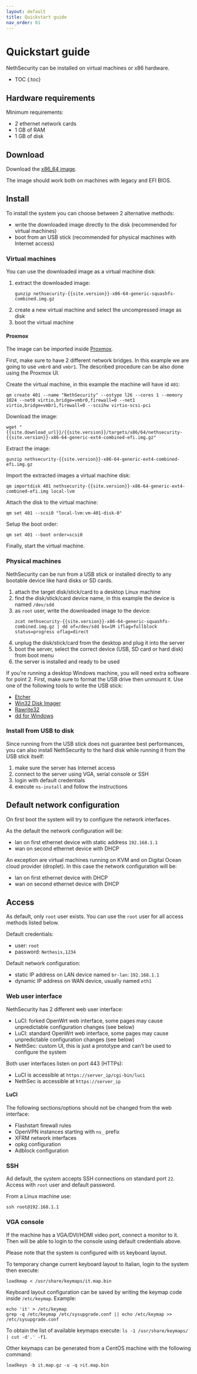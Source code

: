```yaml
---
layout: default
title: Quickstart guide
nav_order: 01
---
```


# Quickstart guide

NethSecurity can be installed on virtual machines or x86 hardware.

* TOC
{:toc}

## Hardware requirements

Minimum requirements:

- 2 ethernet network cards
- 1 GB of RAM
- 1 GB of disk

## Download

Download the [x86_64 image]({{site.download_url}}/{{site.version}}/targets/x86/64/nethsecurity-{{site.version}}-x86-64-generic-ext4-combined-efi.img.gz).

The image should work both on machines with legacy and EFI BIOS.

## Install

To install the system you can choose between 2 alternative methods:

- write the downloaded image directly to the disk (recommended for virtual machines)
- boot from an USB stick (recommended for physical machines with Internet access)

### Virtual machines

You can use the downloaded image as a virtual machine disk:

1. extract the downloaded image:
   ```
   gunzip nethsecurity-{{site.version}}-x86-64-generic-squashfs-combined.img.gz
   ```
2. create a new virtual machine and select the uncompressed image as disk
3. boot the virtual machine

#### Proxmox

The image can be imported inside [Proxmox](https://www.proxmox.com/).

First, make sure to have 2 different network bridges. In this example we are going to use `vmbr0` and `vmbr1`.
The described procedure can be also done using the Proxmox UI.

Create the virtual machine, in this example the machine will have id `401`:
```
qm create 401 --name "NethSecurity" --ostype l26 --cores 1 --memory 1024 --net0 virtio,bridge=vmbr0,firewall=0 --net1 virtio,bridge=vmbr1,firewall=0 --scsihw virtio-scsi-pci
```

Download the image:
```
wget "{{site.download_url}}/{{site.version}}/targets/x86/64/nethsecurity-{{site.version}}-x86-64-generic-ext4-combined-efi.img.gz"
```

Extract the image:
```
gunzip nethsecurity-{{site.version}}-x86-64-generic-ext4-combined-efi.img.gz
```

Import the extracted images a virtual machine disk:
```
qm importdisk 401 nethsecurity-{{site.version}}-x86-64-generic-ext4-combined-efi.img local-lvm
```

Attach the disk to the virtual machine:
```
qm set 401 --scsi0 "local-lvm:vm-401-disk-0"
```

Setup the boot order:
```
qm set 401 --boot order=scsi0
```

Finally, start the virtual machine.

### Physical machines

NethSecurity can be run from a USB stick or installed directly to any bootable device like
hard disks or SD cards.

1. attach the target disk/stick/card to a desktop Linux machine
2. find the disk/stick/card device name, in this example the device is named `/dev/sdd`
3. as `root` user, write the downloaded image to the device:
   ```
   zcat nethsecurity-{{site.version}}-x86-64-generic-squashfs-combined.img.gz | dd of=/dev/sdd bs=1M iflag=fullblock status=progress oflag=direct
   ```
4. unplug the disk/stick/card from the desktop and plug it into the server
5. boot the server, select the correct device (USB, SD card or hard disk) from boot menu
6. the server is installed and ready to be used

If you're running a desktop Windows machine, you will need extra software for point 2.
First, make sure to format the USB drive then unmount it.
Use one of the following tools to write the USB stick:

* [Etcher](https://etcher.io/ )
* [Win32 Disk Imager](http://sourceforge.net/projects/win32diskimager/)
* [Rawrite32](http://www.netbsd.org/~martin/rawrite32/)
* [dd for Windows](http://www.chrysocome.net/dd)

### Install from USB to disk

Since running from the USB stick does not guarantee best performances, you can also install
NethSecurity to the hard disk while running it from the USB stick itself:

1. make sure the server has Internet access
2. connect to the server using VGA, serial console or SSH
3. login with default credentials
4. execute `ns-install` and follow the instructions

## Default network configuration

On first boot the system will try to configure
the network interfaces.

As the default the network configuration will be:

- lan on first ethernet device with static address `192.168.1.1`
- wan on second ethernet device with DHCP

An exception are virtual machines running on KVM and on Digital Ocean cloud provider (droplet).
In this case the network configuration will be:

- lan on first ethernet device with DHCP
- wan on second ethernet device with DHCP

## Access

As default, only `root` user exists.
You can use the `root` user for all access methods listed below.

Default credentials:

- user: `root`
- password: `Nethesis,1234`

Default network configuration:

- static IP address on LAN device named `br-lan`: `192.168.1.1` 
- dynamic IP address on WAN device, usually named `eth1`

### Web user interface

NethSecurity has 2 different web user interface:

- LuCI: forked OpenWrt web interface, some pages may cause unpredictable configuration changes (see below)
- LuCI: standard OpenWrt web interface, some pages may cause unpredictable configuration changes (see below)
- NethSec: custom UI, this is just a prototype and can't be used to configure the system

Both user interfaces listen on port 443 (HTTPs):

- LuCI is accessible at `https://server_ip/cgi-bin/luci`
- NethSec is accessible at `https://server_ip`

#### LuCI

The following sections/options should not be changed from the web interface:

- Flashstart firewall rules
- OpenVPN instances starting with `ns_` prefix
- XFRM network interfaces
- opkg configuration
- Adblock configuration

### SSH

Ad default, the system accepts SSH connections on standard port `22`.
Access with `root` user and default password.

From a Linux machine use:
```
ssh root@192.168.1.1
```

### VGA console

If the machine has a VGA/DVI/HDMI video port, connect a monitor to it.
Then will be able to login to the console using default credentials above.

Please note that the system is configured with `US` keyboard layout.

To temporary change current keyboard layout to Italian, login to the system then execute:
```
loadkmap < /usr/share/keymaps/it.map.bin
```

Keyboard layout configuration can be saved by writing the keymap code inside `/etc/keymap`. Example:
```
echo 'it' > /etc/keymap
grep -q /etc/keymap /etc/sysupgrade.conf || echo /etc/keymap >> /etc/sysupgrade.conf
```

To obtain the list of available keymaps execute: `ls -1 /usr/share/keymaps/ | cut -d'.' -f1`.

Other keymaps can be generated from a CentOS machine with the following command:
```
loadkeys -b it.map.gz -u -q >it.map.bin
```
